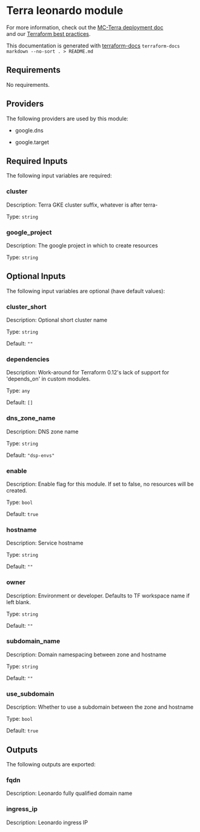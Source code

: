 # Terra leonardo module

For more information, check out the [MC-Terra deployment doc](https://docs.dsp-devops.broadinstitute.org/mc-terra/mcterra-deployment)  
and our [Terraform best practices](https://docs.dsp-devops.broadinstitute.org/best-practices-guides/terraform).

This documentation is generated with [terraform-docs](https://github.com/segmentio/terraform-docs)
`terraform-docs markdown --no-sort . > README.md`

## Requirements

No requirements.

## Providers

The following providers are used by this module:

- google.dns

- google.target

## Required Inputs

The following input variables are required:

### cluster

Description: Terra GKE cluster suffix, whatever is after terra-

Type: `string`

### google\_project

Description: The google project in which to create resources

Type: `string`

## Optional Inputs

The following input variables are optional (have default values):

### cluster\_short

Description: Optional short cluster name

Type: `string`

Default: `""`

### dependencies

Description: Work-around for Terraform 0.12's lack of support for 'depends\_on' in custom modules.

Type: `any`

Default: `[]`

### dns\_zone\_name

Description: DNS zone name

Type: `string`

Default: `"dsp-envs"`

### enable

Description: Enable flag for this module. If set to false, no resources will be created.

Type: `bool`

Default: `true`

### hostname

Description: Service hostname

Type: `string`

Default: `""`

### owner

Description: Environment or developer. Defaults to TF workspace name if left blank.

Type: `string`

Default: `""`

### subdomain\_name

Description: Domain namespacing between zone and hostname

Type: `string`

Default: `""`

### use\_subdomain

Description: Whether to use a subdomain between the zone and hostname

Type: `bool`

Default: `true`

## Outputs

The following outputs are exported:

### fqdn

Description: Leonardo fully qualified domain name

### ingress\_ip

Description: Leonardo ingress IP

